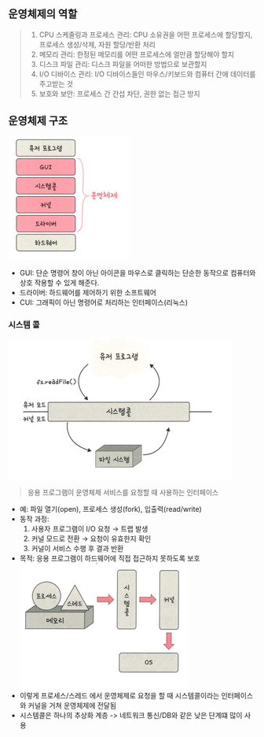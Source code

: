 ## 운영체제의 역할

> 1. CPU 스케줄링과 프로세스 관리: CPU 소유권을 어떤 프로세스에 할당할지, 프로세스 생성/삭제, 자원 할당/반환 처리
> 2. 메모리 관리: 한정된 메모리를 어떤 프로세스에 얼만큼 할당해야 할지
> 3. 디스크 파일 관리: 디스크 파일을 어떠한 방법으로 보관할지
> 4. I/O 디바이스 관리: I/O 디바이스들인 마우스/키보드와 컴퓨터 간에 데이터를 주고받는 것
> 5. 보호와 보안: 프로세스 간 간섭 차단, 권한 없는 접근 방지

## 운영체제 구조
![img.png](../img/img.png)
- GUI: 단순 명령어 창이 아닌 아이콘을 마우스로 클릭하는 단순한 동작으로 컴퓨터와 상호 작용할 수 있게 해준다.
- 드라이버: 하드웨어를 제어하기 위한 소프트웨어
- CUI: 그래픽이 아닌 명령어로 처리하는 인터페이스(리눅스)

### 시스템 콜
![img_1.png](../img/img_1.png)
> 응용 프로그램이 운영체제 서비스를 요청할 때 사용하는 인터페이스
- 예: 파일 열기(open), 프로세스 생성(fork), 입출력(read/write)
- 동작 과정:
    1. 사용자 프로그램이 I/O 요청 → 트랩 발생
    2. 커널 모드로 전환 → 요청이 유효한지 확인
    3. 커널이 서비스 수행 후 결과 반환
- 목적: 응용 프로그램이 하드웨어에 직접 접근하지 못하도록 보호
![img_2.png](../img/img_2.png)
- 이렇게 프로세스/스레드 에서 운영체제로 요청을 할 때 시스템콜이라는 인터페이스와 커널을 거쳐 운영체제에 전달됨
- 시스템콜은 하나의 추상화 계층 -> 네트워크 통신/DB와 같은 낮은 단계떄 많이 사용